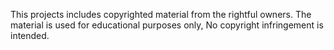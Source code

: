 This projects includes copyrighted material from the rightful owners. The material is used for educational purposes only, No copyright infringement is intended.
